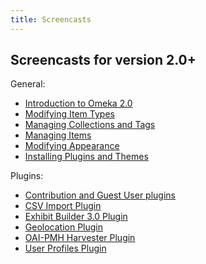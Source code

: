 ```yaml
---
title: Screencasts
---
```


Screencasts for version 2.0+
---------------------------------------------------------------
General:

- [Introduction to Omeka 2.0](https://vimeo.com/55973380)
- [Modifying Item Types](https://vimeo.com/102038884)
- [Managing Collections and Tags](https://vimeo.com/102040465)
- [Managing Items](https://vimeo.com/102040466)
- [Modifying Appearance](https://vimeo.com/103132986)
- [Installing Plugins and Themes](https://vimeo.com/153819886)

Plugins:

- [Contribution and Guest User plugins](https://vimeo.com/165200216)
- [CSV Import Plugin](https://vimeo.com/104014678)
- [Exhibit Builder 3.0 Plugin](https://vimeo.com/102835560)
- [Geolocation Plugin](https://vimeo.com/156298642)
- [OAI-PMH Harvester Plugin](https://vimeo.com/164436384)
- [User Profiles Plugin](https://vimeo.com/165052886)
